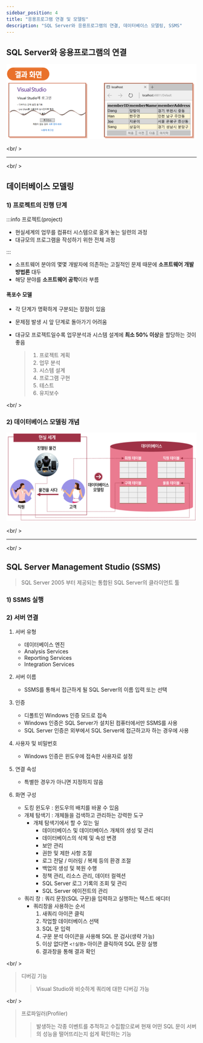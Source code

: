 ```yaml
---
sidebar_position: 4
title: "응용프로그램 연결 및 모델링"
description: "SQL Server와 응용프로그램의 연결, 데이터베이스 모델링, SSMS"
---
```


## SQL Server와 응용프로그램의 연결

![visual_studio](./img/visual_studio.png)

<br/ >

---

<br/ >

## 데이터베이스 모델링

### 1) 프로젝트의 진행 단계

:::info 프로젝트(project)

- 현실세계의 업무를 컴퓨터 시스템으로 옮겨 놓는 일련의 과정
- 대규모의 프로그램을 작성하기 위한 전체 과정

:::

- 소프트웨어 분야의 몇몇 개발자에 의존하는 고질적인 문제 때문에 **소프트웨어 개발 방법론** 대두
- 해당 분야를 **소프트웨어 공학**이라 부름

#### 폭포수 모델

- 각 단계가 명확하게 구분되는 장점이 있음
- 문제점 발생 시 앞 단계로 돌아가기 어려움
- 대규모 프로젝트일수록 업무분석과 시스템 설계에 **최소 50% 이상**을 할당하는 것이 좋음

  > 1. 프로젝트 계획
  > 2. 업무 분석
  > 3. 시스템 설계
  > 4. 프로그램 구현
  > 5. 테스트
  > 6. 유지보수

<br/ >

### 2) 데이터베이스 모델링 개념

![데이터베이스 모델링](./img/modeling.png)

<br/ >

---

<br/ >

## SQL Server Management Studio (SSMS)

> SQL Server 2005 부터 제공되는 통합된 SQL Server의 클라이언트 툴

### 1) SSMS 실행

### 2) 서버 연결

1. 서버 유형
   - 데이터베이스 엔진
   - Analysis Services
   - Reporting Services
   - Integration Services
2. 서버 이름

   - SSMS를 통해서 접근하게 될 SQL Server의 이름 입력 또는 선택

3. 인증

   - 디폴트인 Windows 인증 모드로 접속
   - Windows 인증은 SQL Server가 설치된 컴퓨터에서만 SSMS를 사용
   - SQL Server 인증은 외부에서 SQL Server에 접근하고자 하는 경우에 사용

4. 사용자 및 비밀번호

   - Windows 인증은 윈도우에 접속한 사용자로 설정

5. 연결 속성

   - 특별한 경우가 아니면 지정하지 않음

6. 화면 구성

   - 도킹 윈도우 : 윈도우의 배치를 바꿀 수 있음
   - 개체 탐색기 : 개체들을 검색하고 관리하는 강력한 도구
     - 개체 탐색기에서 할 수 있는 일
       - 데이터베이스 및 데이터베이스 개체의 생성 및 관리
       - 데이터베이스의 삭제 및 속성 변경
       - 보안 관리
       - 권한 및 제한 사항 조절
       - 로그 전달 / 미러링 / 복제 등의 환경 조절
       - 백업의 생성 및 복원 수행
       - 정책 관리, 리소스 관리, 데이터 컬렉션
       - SQL Server 로그 기록의 조회 및 관리
       - SQL Server 에이전트의 관리
   - 쿼리 창 : 쿼리 문장(SQL 구문)을 입력하고 실행하는 텍스트 에디터
     - 쿼리창을 사용하는 순서
       1. 새쿼리 아이콘 클릭
       2. 작업할 데이터베이스 선택
       3. SQL 문 입력
       4. 구문 분석 아이콘을 사용해 SQL 문 검사(생략 가능)
       5. 이상 없다면 `<!실행>` 아이콘 클릭하여 SQL 문장 실행
       6. 결과창을 통해 결과 확인

<br/ >

> 디버깅 기능
>
> > Visual Studio와 비슷하게 쿼리에 대한 디버깅 가능

<br/ >

> 프로파일러(Profiler)
>
> > 발생하는 각종 이벤트를 추적하고 수집함으로써
> > 현재 어떤 SQL 문이 서버의 성능을 떨어뜨리는지 쉽게 확인하는 기능
